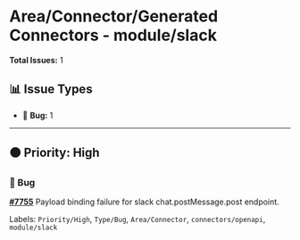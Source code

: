 # Area/Connector/Generated Connectors - module/slack

**Total Issues:** 1

## 📊 Issue Types

- 🐛 **Bug:** 1

---

## 🟠 Priority: High

### 🐛 Bug

**[#7755](https://github.com/ballerina-platform/ballerina-library/issues/7755)** Payload binding failure for slack chat.postMessage.post endpoint.

Labels: `Priority/High`, `Type/Bug`, `Area/Connector`, `connectors/openapi`, `module/slack`

